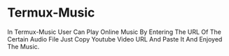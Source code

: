 # Termux-Music
In Termux-Music User Can Play Online Music By Entering The URL Of The Certain Audio File
Just Copy Youtube Video URL And Paste It And Enjoyed The Music.
